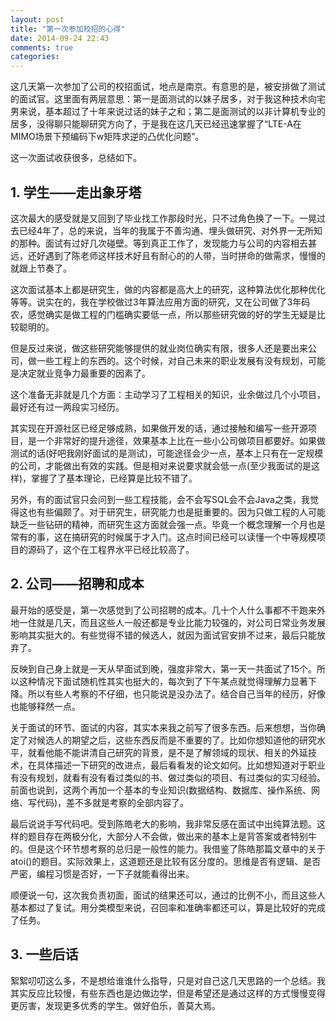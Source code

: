 ```yaml
---
layout: post
title: "第一次参加校招的心得"
date: 2014-09-24 22:43
comments: true
categories: 
---
```

这几天第一次参加了公司的校招面试，地点是南京。有意思的是，被安排做了测试的面试官。这里面有两层意思：第一是面测试的以妹子居多，对于我这种技术向宅男来说，基本超过了十年来说过话的妹子之和；第二是面测试的以非计算机专业的居多，没得聊只能聊研究方向了，于是我在这几天已经迅速掌握了“LTE-A在MIMO场景下预编码下w矩阵求逆的凸优化问题”。

这一次面试收获很多，总结如下。

<!--more-->

## 1. 学生——走出象牙塔

这次最大的感受就是又回到了毕业找工作那段时光，只不过角色换了一下。一晃过去已经4年了，总的来说，当年的我属于不善沟通、埋头做研究、对外界一无所知的那种。面试有过好几次碰壁。等到真正工作了，发现能力与公司的内容相去甚远，还好遇到了陈老师这样技术好且有耐心的的人带，当时拼命的做需求，慢慢的就跟上节奏了。

这次面试基本上都是研究生，做的内容都是高大上的研究，这种算法优化那种优化等等。说实在的，我在学校做过3年算法应用方面的研究，又在公司做了3年码农，感觉确实是做工程的门槛确实要低一点，所以那些研究做的好的学生无疑是比较聪明的。

但是反过来说，做这些研究能够提供的就业岗位确实有限，很多人还是要出来公司，做一些工程上的东西的。这个时候，对自己未来的职业发展有没有规划，可能是决定就业竞争力最重要的因素了。

这个准备无非就是几个方面：主动学习了工程相关的知识，业余做过几个小项目，最好还有过一两段实习经历。

其实现在开源社区已经足够成熟，如果做开发的话，通过接触和编写一些开源项目，是一个非常好的提升途径，效果基本上比在一些小公司做项目都要好。如果做测试的话(好吧我刚好面试的是测试)，可能途径会少一点，基本上只有在一定规模的公司，才能做出有效的实践。但是相对来说要求就会低一点(至少我面试的是这样)，掌握了了基本理论，已经算是比较不错了。

另外，有的面试官只会问到一些工程技能，会不会写SQL会不会Java之类，我觉得这也有些偏颇了。对于研究生，研究能力也是挺重要的。因为只做工程的人可能缺乏一些钻研的精神，而研究生这方面就会强一点。毕竟一个概念理解一个月也是常有的事，这在搞研究的时候属于才入门。这点时间已经可以读懂一个中等规模项目的源码了，这个在工程界水平已经比较高了。

## 2. 公司——招聘和成本

最开始的感受是，第一次感觉到了公司招聘的成本。几十个人什么事都不干跑来外地一住就是几天，而且这些人一般还都是专业比能力较强的，对公司日常业务发展影响其实挺大的。有些觉得不错的候选人，就因为面试官安排不过来，最后只能放弃了。

反映到自己身上就是一天从早面试到晚，强度非常大，第一天一共面试了15个。所以这种情况下面试随机性其实也挺大的，每次到了下午某点就觉得理解力显著下降。所以有些人考察的不仔细，也只能说是没办法了。结合自己当年的经历，好像也能够释然一点。

关于面试的环节、面试的内容，其实本来我之前写了很多东西。后来想想，当你确定了对候选人的期望之后，这些东西反而是不重要的了。比如你想知道他的研究水平，就看他能不能讲清自己研究的背景，是不是了解领域的现状、相关的外延技术，在具体描述一下研究的改进点，最后看看发的论文如何。比如想知道对于职业有没有规划，就看有没有看过类似的书、做过类似的项目、有过类似的实习经验。前面也说到，这两个再加一个基本的专业知识(数据结构、数据库、操作系统、网络、写代码)，差不多就是考察的全部内容了。

最后说说手写代码吧。受到陈皓老大的影响，我非常反感在面试中出纯算法题。这样的题目存在两极分化，大部分人不会做，做出来的基本上是背答案或者特别牛的。但是这个环节想考察的总归是一般性的能力。我借鉴了陈皓那篇文章中的关于atoi()的题目。实际效果上，这道题还是比较有区分度的。思维是否有逻辑、是否严密，编程习惯是否好，一下子就能看得出来。

顺便说一句，这次我负责初面，面试的结果还可以，通过的比例不小，而且这些人基本都过了复试。用分类模型来说，召回率和准确率都还可以，算是比较好的完成了任务。

## 3. 一些后话

絮絮叨叨这么多，不是想给谁谁什么指导，只是对自己这几天思路的一个总结。我其实反应比较慢，有些东西也是边做边学，但是希望还是通过这样的方式慢慢变得更厉害，发现更多优秀的学生。做好伯乐，善莫大焉。